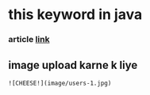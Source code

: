 #  this keyword in java

### article [ link ](https://www.geeksforgeeks.org/this-reference-in-java/?ref=lbp)



## image upload karne k liye 
    
    
    ![CHEESE!](image/users-1.jpg)